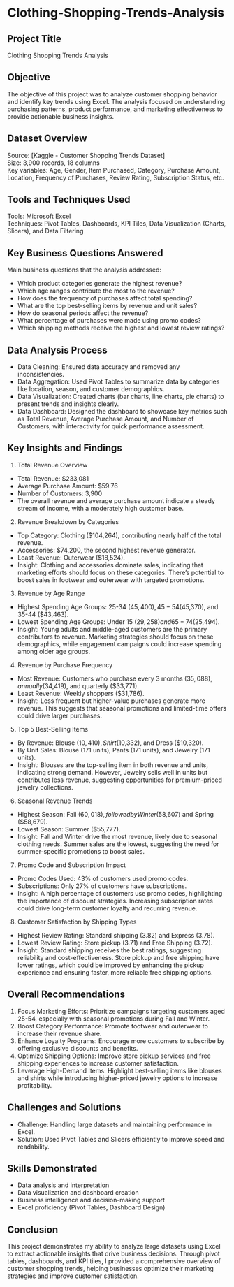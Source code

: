 # Clothing-Shopping-Trends-Analysis

## Project Title
Clothing Shopping Trends Analysis

## Objective
The objective of this project was to analyze customer shopping behavior and identify key trends using Excel. The analysis focused on understanding purchasing patterns, product performance, and marketing effectiveness to provide actionable business insights.

## Dataset Overview
Source: [Kaggle - Customer Shopping Trends Dataset]  
Size: 3,900 records, 18 columns  
Key variables: Age, Gender, Item Purchased, Category, Purchase Amount, Location, Frequency of Purchases, Review Rating, Subscription Status, etc.

## Tools and Techniques Used
Tools: Microsoft Excel  
Techniques: Pivot Tables, Dashboards, KPI Tiles, Data Visualization (Charts, Slicers), and Data Filtering

## Key Business Questions Answered
Main business questions that the analysis addressed:
- Which product categories generate the highest revenue?
- Which age ranges contribute the most to the revenue?
- How does the frequency of purchases affect total spending?
- What are the top best-selling items by revenue and unit sales?
- How do seasonal periods affect the revenue?
- What percentage of purchases were made using promo codes?
- Which shipping methods receive the highest and lowest review ratings?

## Data Analysis Process
- Data Cleaning: Ensured data accuracy and removed any inconsistencies.  
- Data Aggregation: Used Pivot Tables to summarize data by categories like location, season, and customer demographics.  
- Data Visualization: Created charts (bar charts, line charts, pie charts) to present trends and insights clearly.  
- Data Dashboard: Designed the dashboard to showcase key metrics such as Total Revenue, Average Purchase Amount, and Number of Customers, with interactivity for quick performance assessment.

## Key Insights and Findings
1. Total Revenue Overview
- Total Revenue: $233,081
- Average Purchase Amount: $59.76
- Number of Customers: 3,900  
- The overall revenue and average purchase amount indicate a steady stream of income, with a moderately high customer base.

2. Revenue Breakdown by Categories
- Top Category: Clothing ($104,264), contributing nearly half of the total revenue.
- Accessories: $74,200, the second highest revenue generator.
- Least Revenue: Outerwear ($18,524).
- Insight: Clothing and accessories dominate sales, indicating that marketing efforts should focus on these categories. There’s potential to boost sales in footwear and outerwear with targeted promotions.

3. Revenue by Age Range
- Highest Spending Age Groups: 25-34 ($45,400), 45-54 ($45,370), and 35-44 ($43,463).
- Lowest Spending Age Groups: Under 15 ($29,258) and 65-74 ($25,494).
- Insight: Young adults and middle-aged customers are the primary contributors to revenue. Marketing strategies should focus on these demographics, while engagement campaigns could increase spending among older age groups.

4. Revenue by Purchase Frequency
- Most Revenue: Customers who purchase every 3 months ($35,088), annually ($34,419), and quarterly ($33,771).
- Least Revenue: Weekly shoppers ($31,786).
- Insight: Less frequent but higher-value purchases generate more revenue. This suggests that seasonal promotions and limited-time offers could drive larger purchases.

5. Top 5 Best-Selling Items
- By Revenue: Blouse ($10,410), Shirt ($10,332), and Dress ($10,320).
- By Unit Sales: Blouse (171 units), Pants (171 units), and Jewelry (171 units).
- Insight: Blouses are the top-selling item in both revenue and units, indicating strong demand. However, Jewelry sells well in units but contributes less revenue, suggesting opportunities for premium-priced jewelry collections.

6. Seasonal Revenue Trends
- Highest Season: Fall ($60,018), followed by Winter ($58,607) and Spring ($58,679).
- Lowest Season: Summer ($55,777).
- Insight: Fall and Winter drive the most revenue, likely due to seasonal clothing needs. Summer sales are the lowest, suggesting the need for summer-specific promotions to boost sales.

7. Promo Code and Subscription Impact
- Promo Codes Used: 43% of customers used promo codes.
- Subscriptions: Only 27% of customers have subscriptions.
- Insight: A high percentage of customers use promo codes, highlighting the importance of discount strategies. Increasing subscription rates could drive long-term customer loyalty and recurring revenue.

8. Customer Satisfaction by Shipping Types
- Highest Review Rating: Standard shipping (3.82) and Express (3.78).
- Lowest Review Rating: Store pickup (3.71) and Free Shipping (3.72).
- Insight: Standard shipping receives the best ratings, suggesting reliability and cost-effectiveness. Store pickup and free shipping have lower ratings, which could be improved by enhancing the pickup experience and ensuring faster, more reliable free shipping options.

## Overall Recommendations
1. Focus Marketing Efforts: Prioritize campaigns targeting customers aged 25-54, especially with seasonal promotions during Fall and Winter.
2. Boost Category Performance: Promote footwear and outerwear to increase their revenue share.
3. Enhance Loyalty Programs: Encourage more customers to subscribe by offering exclusive discounts and benefits.
4. Optimize Shipping Options: Improve store pickup services and free shipping experiences to increase customer satisfaction.
5. Leverage High-Demand Items: Highlight best-selling items like blouses and shirts while introducing higher-priced jewelry options to increase profitability.

## Challenges and Solutions
- Challenge: Handling large datasets and maintaining performance in Excel.
- Solution: Used Pivot Tables and Slicers efficiently to improve speed and readability.

## Skills Demonstrated
- Data analysis and interpretation
- Data visualization and dashboard creation
- Business intelligence and decision-making support
- Excel proficiency (Pivot Tables, Dashboard Design)

## Conclusion
This project demonstrates my ability to analyze large datasets using Excel to extract actionable insights that drive business decisions. Through pivot tables, dashboards, and KPI tiles, I provided a comprehensive overview of customer shopping trends, helping businesses optimize their marketing strategies and improve customer satisfaction.
